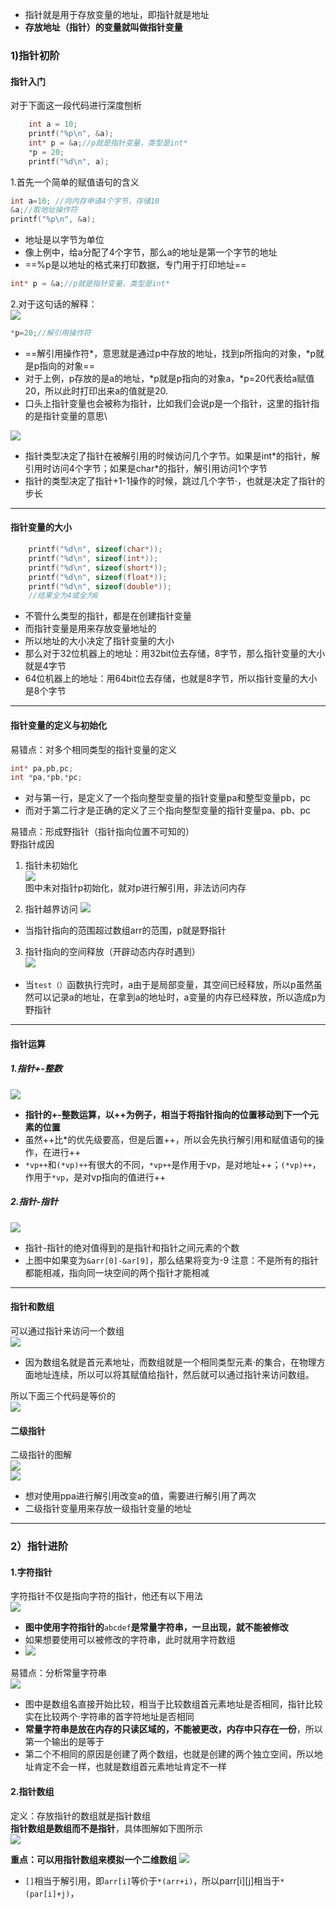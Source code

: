 * 指针就是用于存放变量的地址，即指针就是地址
* **存放地址（指针）的变量就叫做指针变量**
### 1)指针初阶
#### 指针入门
对于下面这一段代码进行深度刨析
```c
	int a = 10;
	printf("%p\n", &a);
	int* p = &a;//p就是指针变量，类型是int*
	*p = 20;
	printf("%d\n", a);
```

1.首先一个简单的赋值语句的含义
```c
int a=10; //向内存申请4个字节，存储10
&a;//取地址操作符
printf("%p\n", &a);
```
* 地址是以字节为单位
* 像上例中，给a分配了4个字节，那么a的地址是第一个字节的地址
* ==%p是以地址的格式来打印数据，专门用于打印地址==

```c
int* p = &a;//p就是指针变量，类型是int*
```
2.对于这句话的解释：  
![](assets/08指针/file-20250107223615293.png)

```c
*p=20;//解引用操作符
```
* ==解引用操作符*，意思就是通过p中存放的地址，找到p所指向的对象，\*p就是p指向的对象==
* 对于上例，p存放的是a的地址，\*p就是p指向的对象a，\*p=20代表给a赋值20，所以此时打印出来a的值就是20.
* 口头上指针变量也会被称为指针，比如我们会说p是一个指针，这里的指针指的是指针变量的意思\

![](assets/08指针/file-20250125093023578.png)  
* 指针类型决定了指针在被解引用的时候访问几个字节。如果是int\*的指针，解引用时访问4个字节；如果是char\*的指针，解引用访问1个字节
* 指针的类型决定了指针+1-1操作的时候，跳过几个字节·，也就是决定了指针的步长
***
#### 指针变量的大小
```c
	printf("%d\n", sizeof(char*));
	printf("%d\n", sizeof(int*));
	printf("%d\n", sizeof(short*));
	printf("%d\n", sizeof(float*));
	printf("%d\n", sizeof(double*));
	//结果全为4或全为8
```
* 不管什么类型的指针，都是在创建指针变量
* 而指针变量是用来存放变量地址的
* 所以地址的大小决定了指针变量的大小
* 那么对于32位机器上的地址：用32bit位去存储，8字节，那么指针变量的大小就是4字节
* 64位机器上的地址：用64bit位去存储，也就是8字节，所以指针变量的大小是8个字节
 ***
 
#### 指针变量的定义与初始化
易错点：对多个相同类型的指针变量的定义
```c
int* pa,pb,pc;
int *pa,*pb,*pc;
```
* 对与第一行，是定义了一个指向整型变量的指针变量pa和整型变量pb，pc
* 而对于第二行才是正确的定义了三个指向整型变量的指针变量pa、pb、pc

易错点：形成野指针（指针指向位置不可知的）  
野指针成因
1. 指针未初始化  
![](assets/08指针/file-20250125094708311.png)  
图中未对指针p初始化，就对p进行解引用，非法访问内存

2. 指针越界访问
![](assets/08指针/file-20250125095058232.png)  
* 当指针指向的范围超过数组arr的范围，p就是野指针

3. 指针指向的空间释放（开辟动态内存时遇到）  
![](assets/08指针/file-20250125095319665.png)  
* 当`test（）`函数执行完时，a由于是局部变量，其空间已经释放，所以p虽然虽然可以记录a的地址，在拿到a的地址时，a变量的内存已经释放，所以造成p为野指针
****

#### 指针运算
##### 1.指针+-整数
![](assets/08指针/file-20250125100926543.png)  
* **指针的+-整数运算，以++为例子，相当于将指针指向的位置移动到下一个元素的位置**
* 虽然++比\*的优先级要高，但是后置++，所以会先执行解引用和赋值语句的操作，在进行++
* `*vp++`和`(*vp)++`有很大的不同，`*vp++`是作用于vp，是对地址++；`(*vp)++`，作用于`*vp`，是对vp指向的值进行++

##### 2.指针-指针
![](assets/08指针/file-20250125102026509.png)  
* 指针-指针的绝对值得到的是指针和指针之间元素的个数
* 上图中如果变为`&arr[0]-&ar[9]`，那么结果将变为-9
注意：不是所有的指针都能相减，指向同一块空间的两个指针才能相减

****
#### 指针和数组
可以通过指针来访问一个数组  
![](assets/08指针/file-20250125104108526.png)  
* 因为数组名就是首元素地址，而数组就是一个相同类型元素·的集合，在物理方面地址连续，所以可以将其赋值给指针，然后就可以通过指针来访问数组。

所以下面三个代码是等价的  
![](assets/08指针/file-20250125104435839.png)  

#### 二级指针
二级指针的图解  
![](assets/08指针/file-20250125105316970.png)  
![](assets/08指针/file-20250125105555947.png)  
* 想对使用ppa进行解引用改变a的值，需要进行解引用了两次
* 二级指针变量用来存放一级指针变量的地址

****


### 2）指针进阶

#### 1.字符指针
字符指针不仅是指向字符的指针，他还有以下用法  
![](assets/08指针/file-20250128133853441.png)  
* **图中使用字符指针的**`abcdef`**是常量字符串，一旦出现，就不能被修改**
* 如果想要使用可以被修改的字符串，此时就用字符数组  
* ![](assets/08指针/file-20250128134348900.png)  

易错点：分析常量字符串  
![](assets/08指针/file-20250128134601503.png)  
* 图中是数组名直接开始比较，相当于比较数组首元素地址是否相同，指针比较实在比较两个·字符串的首字符地址是否相同
* **常量字符串是放在内存的只读区域的，不能被更改，内存中只存在一份**，所以第一个输出的是等于
* 第二个不相同的原因是创建了两个数组，也就是创建的两个独立空间，所以地址肯定不会一样，也就是数组首元素地址肯定不一样

#### 2.指针数组
定义：存放指针的数组就是指针数组  
**指针数组是数组而不是指针**，具体图解如下图所示  
![](assets/08指针/file-20250125110535238.png)  

**重点：可以用指针数组来模拟一个二维数组**
![](assets/08指针/file-20250125120313182.png)  
* `[]`相当于解引用，即`arr[i]`等价于`*(arr+i)`，所以parr\[i]\[j]相当于`*(par[i]+j)`，
